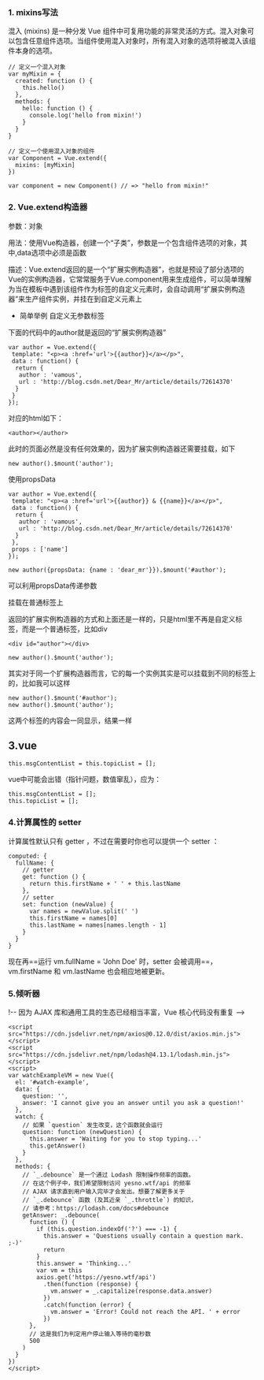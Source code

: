 ### 1. mixins写法

混入 (mixins) 是一种分发 Vue 组件中可复用功能的非常灵活的方式。混入对象可以包含任意组件选项。当组件使用混入对象时，所有混入对象的选项将被混入该组件本身的选项。


```
// 定义一个混入对象
var myMixin = {
  created: function () {
    this.hello()
  },
  methods: {
    hello: function () {
      console.log('hello from mixin!')
    }
  }
}

// 定义一个使用混入对象的组件
var Component = Vue.extend({
  mixins: [myMixin]
})

var component = new Component() // => "hello from mixin!"
```

### 2. Vue.extend构造器
参数：对象

用法：使用Vue构造器，创建一个“子类”，参数是一个包含组件选项的对象，其中,data选项中必须是函数

描述：Vue.extend返回的是一个“扩展实例构造器”，也就是预设了部分选项的Vue的实例构造器，它常常服务于Vue.component用来生成组件，可以简单理解为当在模板中遇到该组件作为标签的自定义元素时，会自动调用“扩展实例构造器”来生产组件实例，并挂在到自定义元素上

- 简单举例
自定义无参数标签

下面的代码中的author就是返回的“扩展实例构造器”

```
var author = Vue.extend({
 template: "<p><a :href='url'>{{author}}</a></p>",
 data : function() {
  return {
   author : 'vamous',
   url : 'http://blog.csdn.net/Dear_Mr/article/details/72614370'
  }
 }
});
```
对应的html如下：

```
<author></author>
```

此时的页面必然是没有任何效果的，因为扩展实例构造器还需要挂载，如下

```
new author().$mount('author');
```
使用propsData

```
var author = Vue.extend({
 template: "<p><a :href='url'>{{author}} & {{name}}</a></p>",
 data : function() {
  return {
   author : 'vamous',
   url : 'http://blog.csdn.net/Dear_Mr/article/details/72614370'
  }
 },
 props : ['name']
});
 
new author({propsData: {name : 'dear_mr'}}).$mount('#author');
```
可以利用propsData传递参数

挂载在普通标签上

返回的扩展实例构造器的方式和上面还是一样的，只是html里不再是自定义标签，而是一个普通标签，比如div

```
<div id="author"></div>
```

```
new author().$mount('author');
```
其实对于同一个扩展构造器而言，它的每一个实例其实是可以挂载到不同的标签上的，比如我可以这样

```
new author().$mount('#author');
new author().$mount('author');
```
这两个标签的内容会一同显示，结果一样

## 3.vue
```
this.msgContentList = this.topicList = [];
```
vue中可能会出错（指针问题，数值窜乱），应为：

```
this.msgContentList = [];
this.topicList = [];
```
### 4.计算属性的 setter

计算属性默认只有 getter ，不过在需要时你也可以提供一个 setter ：

```
computed: {
  fullName: {
    // getter
    get: function () {
      return this.firstName + ' ' + this.lastName
    },
    // setter
    set: function (newValue) {
      var names = newValue.split(' ')
      this.firstName = names[0]
      this.lastName = names[names.length - 1]
    }
  }
}
```
现在再==运行 vm.fullName = 'John Doe' 时，setter 会被调用==，vm.firstName 和 vm.lastName 也会相应地被更新。
### 5.倾听器
!-- 因为 AJAX 库和通用工具的生态已经相当丰富，Vue 核心代码没有重复 -->
<!-- 提供这些功能以保持精简。这也可以让你自由选择自己更熟悉的工具。 -->

```
<script src="https://cdn.jsdelivr.net/npm/axios@0.12.0/dist/axios.min.js"></script>
<script src="https://cdn.jsdelivr.net/npm/lodash@4.13.1/lodash.min.js"></script>
<script>
var watchExampleVM = new Vue({
  el: '#watch-example',
  data: {
    question: '',
    answer: 'I cannot give you an answer until you ask a question!'
  },
  watch: {
    // 如果 `question` 发生改变，这个函数就会运行
    question: function (newQuestion) {
      this.answer = 'Waiting for you to stop typing...'
      this.getAnswer()
    }
  },
  methods: {
    // `_.debounce` 是一个通过 Lodash 限制操作频率的函数。
    // 在这个例子中，我们希望限制访问 yesno.wtf/api 的频率
    // AJAX 请求直到用户输入完毕才会发出。想要了解更多关于
    // `_.debounce` 函数 (及其近亲 `_.throttle`) 的知识，
    // 请参考：https://lodash.com/docs#debounce
    getAnswer: _.debounce(
      function () {
        if (this.question.indexOf('?') === -1) {
          this.answer = 'Questions usually contain a question mark. ;-)'
          return
        }
        this.answer = 'Thinking...'
        var vm = this
        axios.get('https://yesno.wtf/api')
          .then(function (response) {
            vm.answer = _.capitalize(response.data.answer)
          })
          .catch(function (error) {
            vm.answer = 'Error! Could not reach the API. ' + error
          })
      },
      // 这是我们为判定用户停止输入等待的毫秒数
      500
    )
  }
})
</script>
```